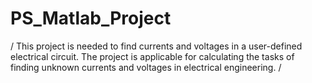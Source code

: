 # PS_Matlab_Project
/
This project is needed to find currents and voltages in a user-defined electrical circuit.
The project is applicable for calculating the tasks of finding unknown currents and voltages in electrical engineering.
/
